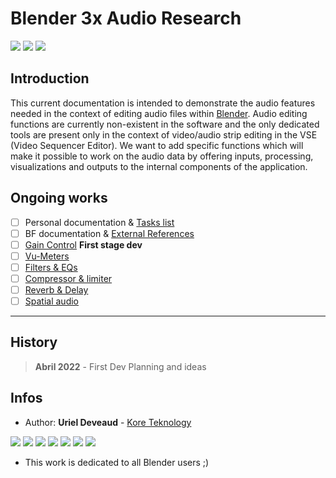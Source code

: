 # Blender 3x Audio Research


<img src="https://img.shields.io/badge/Blender-3.1+-green" /> <img src="https://img.shields.io/badge/Audaspace-C++-purple" /> <img src="https://img.shields.io/badge/Gsoc-2023-orange" />

## Introduction

This current documentation is intended to demonstrate the audio features needed in the context of editing audio files within [Blender](https://www.blender.org/). 
Audio editing functions are currently non-existent in the software and the only dedicated tools are present only in the context of video/audio strip editing in the VSE (Video Sequencer Editor). We want to add specific functions which will make it possible to work on the audio data by offering inputs, processing, visualizations and outputs to the internal components of the application.

## Ongoing works

- [ ] Personal documentation & [Tasks list](Tasks.md)
- [ ] BF documentation & [External References](ext-references.md)
- [ ] [Gain Control](gain.md) **First stage dev**
- [ ] [Vu-Meters](vu-meter.md) 
- [ ] [Filters & EQs](filter.md) 
- [ ] [Compressor & limiter](compressor.md)
- [ ] [Reverb & Delay](compressor.md)
- [ ] [Spatial audio](spatial.md)

---

## History

> **Abril 2022** - First Dev Planning and ideas

## Infos

* Author: **Uriel Deveaud** - [Kore Teknology](https://github.com/KoreTeknology) 

<img src="https://img.shields.io/badge/CG Art-1995-red" /> <img src="https://img.shields.io/badge/3D Blender-2002-red" /> <img src="https://img.shields.io/badge/Python Dev-2005-red" /> <img src="https://img.shields.io/badge/3D Trainer-2008-red" /> <img src="https://img.shields.io/badge/Coding Trainer-2010-red" /> <img src="https://img.shields.io/badge/GE-2015-darkorange" /> <img src="https://img.shields.io/badge/VR-2017-darkorange" />

* This work is dedicated to all Blender users ;)
